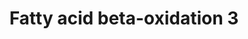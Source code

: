 ---
annotations:
- type: Pathway Ontology
  value: fatty acid beta degradation pathway
authors:
- Nsalomonis
- MaintBot
- Evelo
- C.Redfern
- Christine Chichester
- Eweitz
- Fehrhart
- DeSl
communities:
- Lipids
description: Molecular mechanisms regulating lipid storage and metabolism.
last-edited: 2021-05-28
organisms:
- Caenorhabditis elegans
redirect_from:
- /index.php/Pathway:WP499
- /instance/WP499
schema-jsonld:
- '@context': https://schema.org/
  '@id': https://wikipathways.github.io/pathways/WP499.html
  '@type': Dataset
  creator:
    '@type': Organization
    name: WikiPathways
  description: Molecular mechanisms regulating lipid storage and metabolism.
  keywords:
  - kat-1
  - F54C8.1
  - Beta Oxidation 2
  - glutarate
  - ACADS
  - Glutaryl-CoA
  - Acetoacetyl-CoA
  - TCA Cycle
  - F54D5.7
  - Cronoyl-CoA
  - Butanoyl-CoA
  - B0303.3
  - LLC1.3
  - (S)-3-Hydroxybutanoyl-CoA
  - T08B2.7
  - ech-6
  - Acetyl-CoA
  license: CC0
  name: Fatty acid beta-oxidation 3
seo: CreativeWork
title: Fatty acid beta-oxidation 3
wpid: WP499
---